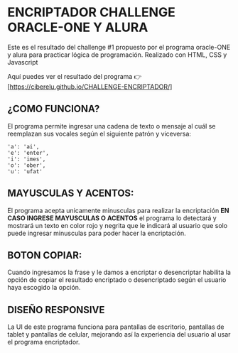 # ENCRIPTADOR CHALLENGE ORACLE-ONE Y ALURA

Este es el resultado del challenge #1 propuesto por el programa oracle-ONE y alura para practicar lógica de programación. Realizado con HTML, CSS y Javascript

Aquí puedes ver el resultado del programa 👉 [https://ciberelu.github.io/CHALLENGE-ENCRIPTADOR/]
## ¿COMO FUNCIONA?

El programa permite ingresar una cadena de texto o mensaje al cuál se reemplazan sus vocales según el siguiente patrón y viceversa:

```
'a': 'ai',
'e': 'enter',
'i': 'imes',
'o': 'ober',
'u': 'ufat'

```

## MAYUSCULAS Y ACENTOS:

El programa acepta unicamente minusculas para realizar la encriptación **EN CASO INGRESE MAYUSCULAS O ACENTOS** el programa lo detectará y mostrará un texto en color rojo y negrita que le indicará al usuario que solo puede ingresar minusculas para poder hacer la encriptación.


## BOTON COPIAR:

Cuando ingresamos la frase y le damos a encriptar o desencriptar habilita la opción de copiar el resultado encriptado o desencriptado según el usuario haya escogido la opción. 

## DISEÑO RESPONSIVE

La UI de este programa funciona para pantallas de escritorio, pantallas de tablet y pantallas de celular, mejorando así la experiencia del usuario al usar el programa encriptador. 